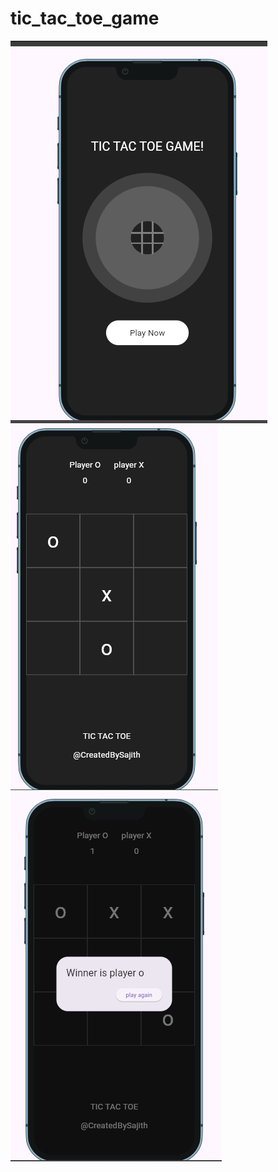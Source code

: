 # tic_tac_toe_game


![game](https://github.com/sajithmadushanka/TIC-TAC-TOE-GAME/blob/main/Screenshot_11.png)
![game](https://github.com/sajithmadushanka/TIC-TAC-TOE-GAME/blob/main/Screenshot_12.png)
![game](https://github.com/sajithmadushanka/TIC-TAC-TOE-GAME/blob/main/Screenshot_13.png)

